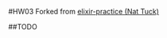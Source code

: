 #HW03
Forked from [elixir-practice (Nat Tuck)](http://github.com/NatTuck/elixir-practice)  
  
##TODO